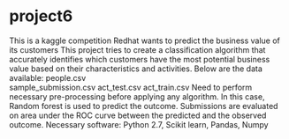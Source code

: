 # project6
This is a kaggle competition
Redhat wants to predict the business value of its customers
This project tries to create a classification algorithm that accurately identifies which customers have the most potential business value
based on their characteristics and activities.
Below are the data available:
  people.csv	
  sample_submission.csv	
  act_test.csv
  act_train.csv
Need to perform necessary pre-processing before applying any algorithm.
In this case, Random forest is used to predict the outcome.
Submissions are evaluated on area under the ROC curve between the predicted and the observed outcome.
Necessary software: Python 2.7, Scikit learn, Pandas, Numpy
